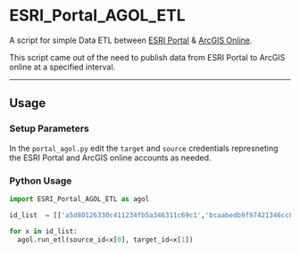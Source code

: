 # ESRI_Portal_AGOL_ETL
A script for simple Data ETL between [ESRI Portal](https://enterprise.arcgis.com/en/portal/) &amp; [ArcGIS Online](https://www.arcgis.com/index.html).

This script came out of the 
need to publish data from ESRI Portal 
to ArcGIS online at a specified interval. 

------
## Usage

### Setup Parameters
In the `portal_agol.py` edit the `target` and `source` credentials represneting the ESRI Portal and ArcGIS online accounts as needed.

### Python Usage
``` python
import ESRI_Portal_AGOL_ETL as agol

id_list  = [['a5d80126330c411234fb5a346311c69c1','bcaabedb9f97421346cc85d4fa77feb']] 

for x in id_list:
  agol.run_etl(source_id=x[0], target_id=x[1])
```
